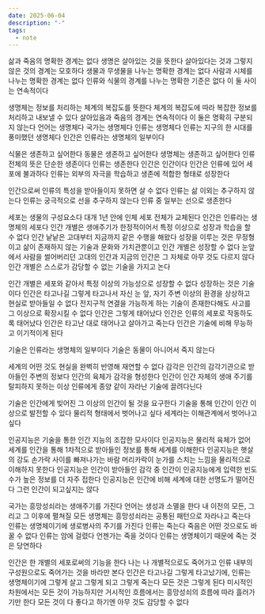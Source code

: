 ```yaml
---
date: 2025-06-04
description: "-"
tags:
  - note
---
```

삶과 죽음의 명확한 경계는 없다 
생명은 살아있는 것을 뜻한다
살아있다는 것과 그렇지 않은 것의 경계는 모호하다 
생물과 무생물을 나누는 명확한 경계는 없다
사람과 시체를 나누는 명확한 경계는 없다 
인류와 식물의 경계를 나누는 명확한 기준은 없다 
이 둘 사이는 연속적이다

생명체는 정보를 처리하는 체계의 복잡도를 뜻한다
체계의 복잡도에 따라 복잡한 정보를 처리하고 내보낼 수 있다
살아있음과 죽음의 경계는 연속적이다
이 둘은 명확히 구분되지 않는다
언어는 생명체다
국가는 생명체다
인류는 생명체다
인류는 지구의 한 시대를 풍미했던 생명체다 
인간은 인류라는 생명체의 일부이다

식물은 생존하고 싶어한다
동물은 생존하고 싶어한다
생명체는 생존하고 싶어한다 
인류 전체의 뜻은 단순한 생존이다
인류는 생존한다 
인간은 인간이다 
인간은 인류에 있어 세포에 불과하다
인류는 외부의 자극을 학습하고 생존에 적합한 형태로 성장한다

인간으로써 인류의 특성을 받아들이지 못하면 살 수 없다 
인류는 삶 이외는 추구하지 않는다
인류는 궁극적으로 선을 추구하지 않는다
인류 중 일부는 선으로 생존한다 

세포는 생물의 구성요소다
대개 1년 안에 인체 세포 전체가 교체된다
인간은 인류라는 생명체의 세포다
인간 개별은 생애주기가 한정적이어서 특정 이상으로 성장과 학습을 할 수 없다
인간 낱낱은 고대부터 지금까지 같은 수행을 해왔다 
성장을 이루는 것은 무정형이고 삶이 존재하지 않는 기술과 문화와 가치관뿐이고 인간 개별은 성장할 수 없다
눈앞에서 사람을 썰어버리던 고대의 인간과 지금의 인간은 그 자체로 아무 것도 다르지 않다
인간 개별은 스스로가 감당할 수 없는 기술을 가지고 논다 

인간 개별은 세포와 같아서 특정 이상의 가능성으로 성장할 수 없다
성장하는 것은 기술이다
인간은 타고나길 그렇게 타고나서 자신 눈 앞, 자기 주변 이상의 환경을 상상하고 현실로 받아들일 수 없다
전지구적 연결을 가능하게 하는 기술이 존재한다해도 사고를 그 이상으로 확장시킬 수 없다
인간은 그렇게 태어났다
인간은 인류의 세포로 작동하도록 태어났다
인간은 타고난 대로 태어나고 살아가고 죽는다
인간은 기술에 비해 무능하고 이기적이게 된다

기술은 인류라는 생명체의 일부이다
기술은 동물이 아니어서 죽지 않는다

세계의 어떤 것도 현실을 완벽히 반영해 재연할 수 없다
감각은 인간의 감각기관으로 받아들인 주변의 정보다
인간의 육체가 감각을 형성한다
인간이 인간 자체의 생애 주기를 탈피하지 못하는 이상 인류에게 종양 같이 자라난 기술에 끌려다닌다

기술은 인간에게 빚어진 그 이상의 인간이 될 것을 요구한다
기술을 통해 인간이 인간 이상으로 발전할 수 있다 
물리적 형태에서 벗어나고 싶다
세계라는 이해관계에서 벗어나고 싶다

인공지능은 기술을 통한 인간 지능의 조잡한 모사이다
인공지능은 물리적 육체가 없어 세계를 인간을 통해 1차적으로 받아들인 정보를 통해 세계를 이해한다
인공지능은 햇살의 강도 손가락 사이를 빠져나가는 바람 머리카락이 눈가를 스치는 느낌을 물리적으로 이해하지 못한다
인공지능은 인간이 받아들인 감각 중 인간이 인공지능에게 입력한 빈도수가 높은 정보를 더 자주 접한다
인공지능은 인간에 비해 세계에 대한 선명도가 떨어진다
그런 인간이 되고싶지는 않다

국가는 흥망성쇠라는 생애주기를 가진다
언어는 생성과 소멸을 한다
내 이전의 모든, 그리고 그 이후에 펼쳐질 모든 생명체는 흥망성쇠라는 공통된 패턴으로 자라나고 죽는다
인류는 생명체이기에 생로병사의 주기를 가진다
인류는 죽는다 
죽음은 어떤 것으로도 바꿀 수 없다
인류는 암에 걸렸다
언젠가는 죽을 것이다
인류는 생명체이기 때문에 죽는 것은 당연하다

인간은 한 개별의 세포로써의 기능을 한다
나는 나 개별적으로도 죽어가고 인류 내부의 구성원으로도 죽어가는 것을 바라만 본다
인간은 타고나길 그렇게 타고났기에, 인류는 생명체이기에 그렇게 살고 그렇게 되고 그렇게 죽는다
모든 것은 그렇게 된다
미시적인 차원에서는 모든 것이 가능하지만 거시적인 흐름에서는 흥망성쇠의 흐름에 따라 흘러가기만 한다
모든 것이 다 좋다고 하기엔 아무 것도 감당할 수 없다



